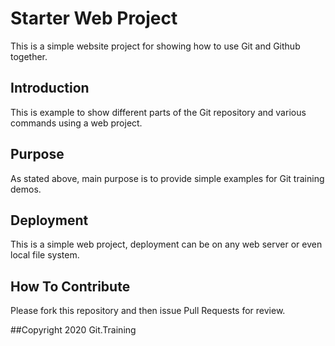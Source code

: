 # Starter Web Project

This is a simple website project for showing how to use Git and Github together.

## Introduction

This is example to show different parts of the Git repository and various commands using a web project.

## Purpose

As stated above, main purpose is to provide simple examples for Git training demos.

## Deployment

This is a simple web project, deployment can be on any web server or even local file system.

## How To Contribute

Please fork this repository and then issue Pull Requests for review.

##Copyright
2020 Git.Training